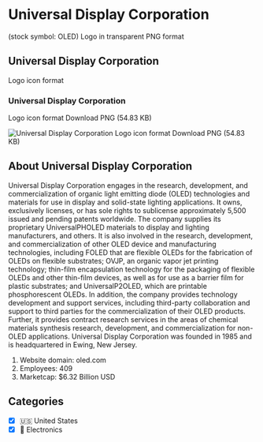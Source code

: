 # Universal Display Corporation
 (stock symbol: OLED) Logo in transparent PNG format

## Universal Display Corporation
 Logo icon format

### Universal Display Corporation
 Logo icon format Download PNG (54.83 KB)

![Universal Display Corporation
 Logo icon format Download PNG (54.83 KB)](/img/orig/OLED-733ee5e9.png)

## About Universal Display Corporation


Universal Display Corporation engages in the research, development, and commercialization of organic light emitting diode (OLED) technologies and materials for use in display and solid-state lighting applications. It owns, exclusively licenses, or has sole rights to sublicense approximately 5,500 issued and pending patents worldwide. The company supplies its proprietary UniversalPHOLED materials to display and lighting manufacturers, and others. It is also involved in the research, development, and commercialization of other OLED device and manufacturing technologies, including FOLED that are flexible OLEDs for the fabrication of OLEDs on flexible substrates; OVJP, an organic vapor jet printing technology; thin-film encapsulation technology for the packaging of flexible OLEDs and other thin-film devices, as well as for use as a barrier film for plastic substrates; and UniversalP2OLED, which are printable phosphorescent OLEDs. In addition, the company provides technology development and support services, including third-party collaboration and support to third parties for the commercialization of their OLED products. Further, it provides contract research services in the areas of chemical materials synthesis research, development, and commercialization for non-OLED applications. Universal Display Corporation was founded in 1985 and is headquartered in Ewing, New Jersey.

1. Website domain: oled.com
2. Employees: 409
3. Marketcap: $6.32 Billion USD


## Categories
- [x] 🇺🇸 United States
- [x] 🔌 Electronics

